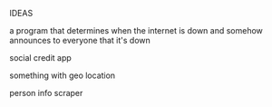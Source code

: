 IDEAS

a program that determines when the internet is down and somehow announces to everyone that it's down

social credit app

something with geo location

person info scraper